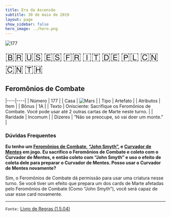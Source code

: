 ```yaml
---
title: Era da Ascensão
subtitle: 30 de maio de 2019
layout: page
show_sidebar: false
hero_image: ../hero.png
---
```


![177](https://mastervault-storage-prod.s3.amazonaws.com/media/card_front/pt/435_177_7632W4R2XJ5V_pt.png)

<span title="Português" style="font-size: 32px;cursor: pointer;" onclick="javascript:document.querySelector('img[alt=\'177\']').src=document.querySelector('img[alt=\'177\']').src.replace(/card_front\/[^/]+/, 'card_front/pt').replace(/_[^/.0-9]+\.png/, '_pt.png')">🇧🇷</span>
<span title="English" style="font-size: 32px;cursor: pointer;" onclick="javascript:document.querySelector('img[alt=\'177\']').src=document.querySelector('img[alt=\'177\']').src.replace(/card_front\/[^/]+/, 'card_front/en').replace(/_[^/.0-9]+\.png/, '_en.png')">🇺🇸</span>
<span title="Español" style="font-size: 32px;cursor: pointer;" onclick="javascript:document.querySelector('img[alt=\'177\']').src=document.querySelector('img[alt=\'177\']').src.replace(/card_front\/[^/]+/, 'card_front/es').replace(/_[^/.0-9]+\.png/, '_es.png')">🇪🇸</span>
<span title="Français" style="font-size: 32px;cursor: pointer;" onclick="javascript:document.querySelector('img[alt=\'177\']').src=document.querySelector('img[alt=\'177\']').src.replace(/card_front\/[^/]+/, 'card_front/fr').replace(/_[^/.0-9]+\.png/, '_fr.png')">🇫🇷</span>
<span title="Italiano" style="font-size: 32px;cursor: pointer;" onclick="javascript:document.querySelector('img[alt=\'177\']').src=document.querySelector('img[alt=\'177\']').src.replace(/card_front\/[^/]+/, 'card_front/it').replace(/_[^/.0-9]+\.png/, '_it.png')">🇮🇹</span>
<span title="Deutsche" style="font-size: 32px;cursor: pointer;" onclick="javascript:document.querySelector('img[alt=\'177\']').src=document.querySelector('img[alt=\'177\']').src.replace(/card_front\/[^/]+/, 'card_front/de').replace(/_[^/.0-9]+\.png/, '_de.png')">🇩🇪</span>
<span title="Polskie" style="font-size: 32px;cursor: pointer;" onclick="javascript:document.querySelector('img[alt=\'177\']').src=document.querySelector('img[alt=\'177\']').src.replace(/card_front\/[^/]+/, 'card_front/pl').replace(/_[^/.0-9]+\.png/, '_pl.png')">🇵🇱</span>
<span title="简体中文" style="font-size: 32px;cursor: pointer;" onclick="javascript:document.querySelector('img[alt=\'177\']').src=document.querySelector('img[alt=\'177\']').src.replace(/card_front\/[^/]+/, 'card_front/zh-hans').replace(/_[^/.0-9]+\.png/, '_zh-hans.png')">🇨🇳</span>
<span title="繁體中文" style="font-size: 32px;cursor: pointer;" onclick="javascript:document.querySelector('img[alt=\'177\']').src=document.querySelector('img[alt=\'177\']').src.replace(/card_front\/[^/]+/, 'card_front/zh-hant').replace(/_[^/.0-9]+\.png/, '_zh-hant.png')">🇨🇳</span>
<span title="ไทย" style="font-size: 32px;cursor: pointer;" onclick="javascript:document.querySelector('img[alt=\'177\']').src=document.querySelector('img[alt=\'177\']').src.replace(/card_front\/[^/]+/, 'card_front/th').replace(/_[^/.0-9]+\.png/, '_th.png')">🇹🇭</span>

## Feromônios de Combate

|----|----|
| Número | 177 |
| Casa | ![Mars](https://archonarcana.com/images/thumb/d/de/Mars.png/22px-Mars.png "Marte") |
| Tipo | Artefato |
| Atributos | Item |
| Bônus | 1A |
| Texto | Onisciente: Sacrifique os Feromônios de Combate. Você pode usar até 2 outras cartas de Marte neste turno. |
| Raridade | Incomum |
| Dizeres | ”Não se preocupe, só vai doer um monte.” |

### Dúvidas Frequentes

**Eu tenho um [Feromônios de Combate](/cota/180), [“John Smyth”](/cota/195), e [Curvador de Mentes](/cota/196) em jogo. Eu sacrifico o
Feromônios de Combate e coleto com o Curvador de Mentes,
e então coleto com “John Smyth” e uso o efeito de coleta dele
para preparar o Curvador de Mentes. Posso usar o Curvador de
Mentes novamente?**

Sim, o Feromônios de Combate dá permissão para usar uma criatura
nesse turno. Se você tiver um efeito que prepara um dos cards de Marte
afetadas pelo Feromônios de Combate (Como “John Smyth”), você será
capaz de usar esse card novamente.

<hr/>

`Fonte:` [Livro de Regras (1.5.04)](https://drive.google.com/open?id=14pM1J8ZR_4hZbGFZt-ArQdAGsHCPEQdE)
